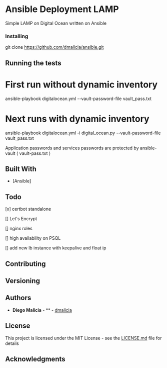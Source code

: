 # Ansible Deployment LAMP

Simple LAMP on Digital Ocean written on Ansible


### Installing

git clone https://github.com/dmalicia/ansible.git

## Running the tests

 # First run without dynamic inventory
 
 ansible-playbook digitalocean.yml --vault-password-file vault_pass.txt
 
 # Next runs with dynamic inventory
 
 ansible-playbook digitalocean.yml -i digital_ocean.py --vault-password-file vault_pass.txt

Application passwords and services passwords are protected by ansible-vault ( vault-pass.txt )

## Built With

* [Ansible]

## Todo

[x] certbot standalone

[] Let's Encrypt 

[] nginx roles

[] high availability on PSQL

[] add new lb instance with keepalive and float ip



## Contributing


## Versioning


## Authors

* **Diego Malicia** - ** - [dmalicia](https://github.com/dmalicia)

## License

This project is licensed under the MIT License - see the [LICENSE.md](LICENSE.md) file for details

## Acknowledgments



